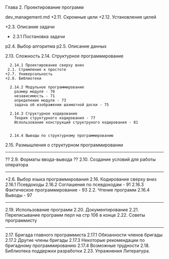 ﻿Глава 2. Проектирование программ

 dev_management.md
 +2.11. Скромные цели
 +2.12. Установление целей

 +2.3. Описание задачи
 +    2.3.1 Постановка задачи
  
 p2.4. Выбор алгоритма
 p2.5. Описание данных
  
2.13. Сложность
2.14. Структурное программирование
      
      2.14.1 Проектирование сверху вних
     2.1. Стремление к простоте
    +2.7. Универсальность 
    +2.8. Библиотеки

      2.14.2 Модульное программирование
        размер модуля - 70
        независимость - 71
        определение модуля - 73
        задача об изображении шахматной доски - 75
      
      2.14.3 Структурное кодирование
        Теория структурного кодирования - 77
        Использование конструкций структруного кодирования - 81
        
      
      2.14.4 Выводы по структурному программированию
2.15. Размышления о	структурном	программировании 

---

?? 2.9. Форматы ввода-вывода
?? 2.10. Создание условий для работы оператора

---

+2.6. Выбор языка программирования
2.16. Кодирование сверху вниз 
      2.16.1 Псевдокоды
      2.16.2 Соглашения по псевдокодам - 91
      2.16.3 Фактическое программирование - 93
     2.2. Чтение программ
      2.16.4 Выводы - 97

---

2.19. Использование программ 
2.20. Документирование
2.21. Переписывание программ 
    перл на стр 106 в конце
2.22. Советы программисту

---

2.17. Бригада главного программиста
      2.17.1 Обязанности членов бригады
      2.17.2 Другие члены бригады
      2.17.3 Некоторые рекомендации по бригадному программированию
      2.17.4 Возможные трудности
2.18. Библиотека поддержки разработки
2.23. Упражнения
Литература.
